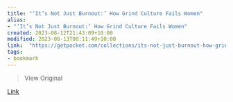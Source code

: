```yaml
---
title: "‘It’s Not Just Burnout:’ How Grind Culture Fails Women"
alias:
- "‘It’s Not Just Burnout:’ How Grind Culture Fails Women"
created: 2023-08-12T21:43:09+10:00
modified: 2023-08-13T00:11:49+10:00
link:  "https://getpocket.com/collections/its-not-just-burnout-how-grind-culture-failed-women"
tags:
- bookmark
---
```


> View Original

[Link](https://getpocket.com/collections/its-not-just-burnout-how-grind-culture-failed-women)